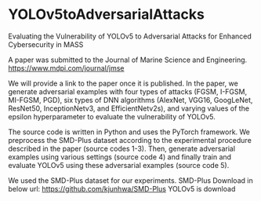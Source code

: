 # YOLOv5toAdversarialAttacks
Evaluating the Vulnerability of YOLOv5 to Adversarial Attacks for Enhanced Cybersecurity in MASS

A paper was submitted to the Journal of Marine Science and Engineering. https://www.mdpi.com/journal/jmse

We will provide a link to the paper once it is published.
In the paper, we generate adversarial examples with four types of attacks (FGSM, I-FGSM, MI-FGSM, PGD), six types of DNN algorithms (AlexNet, VGG16, GoogLeNet, ResNet50, InceptionNetv3, and EfficientNetv2s), and varying values of the epsilon hyperparameter to evaluate the vulnerability of YOLOv5.

The source code is written in Python and uses the PyTorch framework.
We preprocess the SMD-Plus dataset according to the experimental procedure described in the paper (source codes 1-3). Then, generate adversarial examples using various settings (source code 4) and finally train and evaluate YOLOv5 using these adversarial examples (source code 5).

We used the SMD-Plus dataset for our experiments. SMD-Plus Download in below url: https://github.com/kjunhwa/SMD-Plus
YOLOv5 is download
